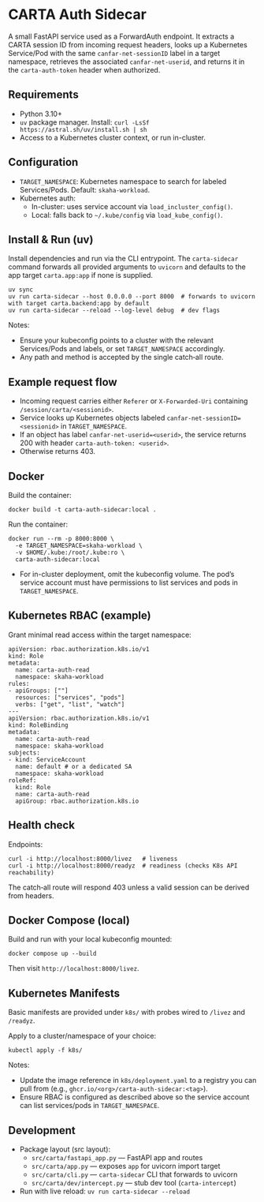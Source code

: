 # CARTA Auth Sidecar

A small FastAPI service used as a ForwardAuth endpoint. It extracts a CARTA session ID from incoming request headers, looks up a Kubernetes Service/Pod with the same `canfar-net-sessionID` label in a target namespace, retrieves the associated `canfar-net-userid`, and returns it in the `carta-auth-token` header when authorized.

## Requirements
- Python 3.10+
- `uv` package manager. Install: `curl -LsSf https://astral.sh/uv/install.sh | sh`
- Access to a Kubernetes cluster context, or run in-cluster.

## Configuration
- `TARGET_NAMESPACE`: Kubernetes namespace to search for labeled Services/Pods. Default: `skaha-workload`.
- Kubernetes auth:
  - In-cluster: uses service account via `load_incluster_config()`.
  - Local: falls back to `~/.kube/config` via `load_kube_config()`.

## Install & Run (uv)
Install dependencies and run via the CLI entrypoint. The `carta-sidecar` command forwards all provided arguments to `uvicorn` and defaults to the app target `carta.app:app` if none is supplied.

```
uv sync
uv run carta-sidecar --host 0.0.0.0 --port 8000  # forwards to uvicorn with target carta.backend:app by default
uv run carta-sidecar --reload --log-level debug  # dev flags
```

Notes:
- Ensure your kubeconfig points to a cluster with the relevant Services/Pods and labels, or set `TARGET_NAMESPACE` accordingly.
- Any path and method is accepted by the single catch‑all route.

## Example request flow
- Incoming request carries either `Referer` or `X-Forwarded-Uri` containing `/session/carta/<sessionid>`.
- Service looks up Kubernetes objects labeled `canfar-net-sessionID=<sessionid>` in `TARGET_NAMESPACE`.
- If an object has label `canfar-net-userid=<userid>`, the service returns 200 with header `carta-auth-token: <userid>`.
- Otherwise returns 403.

## Docker
Build the container:

```
docker build -t carta-auth-sidecar:local .
```

Run the container:

```
docker run --rm -p 8000:8000 \
  -e TARGET_NAMESPACE=skaha-workload \
  -v $HOME/.kube:/root/.kube:ro \
  carta-auth-sidecar:local
```

- For in-cluster deployment, omit the kubeconfig volume. The pod’s service account must have permissions to list services and pods in `TARGET_NAMESPACE`.

## Kubernetes RBAC (example)
Grant minimal read access within the target namespace:

```
apiVersion: rbac.authorization.k8s.io/v1
kind: Role
metadata:
  name: carta-auth-read
  namespace: skaha-workload
rules:
- apiGroups: [""]
  resources: ["services", "pods"]
  verbs: ["get", "list", "watch"]
---
apiVersion: rbac.authorization.k8s.io/v1
kind: RoleBinding
metadata:
  name: carta-auth-read
  namespace: skaha-workload
subjects:
- kind: ServiceAccount
  name: default # or a dedicated SA
  namespace: skaha-workload
roleRef:
  kind: Role
  name: carta-auth-read
  apiGroup: rbac.authorization.k8s.io
```

## Health check
Endpoints:

```
curl -i http://localhost:8000/livez   # liveness
curl -i http://localhost:8000/readyz  # readiness (checks K8s API reachability)
```

The catch‑all route will respond 403 unless a valid session can be derived from headers.

## Docker Compose (local)
Build and run with your local kubeconfig mounted:

```
docker compose up --build
```

Then visit `http://localhost:8000/livez`.

## Kubernetes Manifests
Basic manifests are provided under `k8s/` with probes wired to `/livez` and `/readyz`.

Apply to a cluster/namespace of your choice:

```
kubectl apply -f k8s/
```

Notes:
- Update the image reference in `k8s/deployment.yaml` to a registry you can pull from (e.g., `ghcr.io/<org>/carta-auth-sidecar:<tag>`).
- Ensure RBAC is configured as described above so the service account can list services/pods in `TARGET_NAMESPACE`.

## Development
- Package layout (src layout):
  - `src/carta/fastapi_app.py` — FastAPI app and routes
  - `src/carta/app.py` — exposes `app` for uvicorn import target
  - `src/carta/cli.py` — `carta-sidecar` CLI that forwards to uvicorn
  - `src/carta/dev/intercept.py` — stub dev tool (`carta-intercept`)
- Run with live reload: `uv run carta-sidecar --reload`
